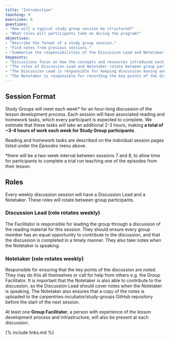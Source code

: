 ```yaml
---
title: "Introduction"
teaching: 0
exercises: 0
questions:
- "How will a typical study group session be structured?"
- "What roles will participants take on during the program?"
objectives:
- "Describe the format of a study group session."
- "Find notes from previous sessions."
- "Summarise the responsibilities of the Discussion Lead and Notetaker for each session."
keypoints:
- "Discussions focus on how the concepts and resources introduced each week can be applied to the design and development of lessons."
- "The roles of Discussion Lead and Notetaker rotate between group participants each week."
- "The Discussion Lead is responsible for keeping discussion moving and on topic, and ensuring every participant can contribute equally."
- "The Notetaker is responsible for recording the key points of the discussion and uploading these to GitHub after the session."
---
```


## Session Format

Study Groups will meet each week* for an hour-long discussion of the lesson development process.
Each session will have associated reading and homework tasks, which every participant is expected to complete.
We estimate that these tasks will take an additional 2-3 hours, making **a total of ~3-4 hours of work each week for Study Group participants**.

Reading and homework tasks are described on the individual session pages listed under the _Episodes_ menu above.

\*there will be a two-week interval between sessions 7 and 8, to allow time for participants to complete a trial run 
teaching one of the episodes from their lesson.


## Roles

Every weekly discussion session will have a Discussion Lead and a Notetaker. 
These roles will rotate between group participants.

### Discussion Lead (role rotates weekly)
The Facilitator is responsible for leading the group through a discussion
of the reading material for this session.
They should ensure every group member has an equal opportunity to contribute
to the discussion, and that the discussion is completed in a timely manner.
They also take notes when the Notetaker is speaking.

### Notetaker (role rotates weekly)
Responsible for ensuring that the key points of the discussion are noted. They may do this all themselves or call for help from others e.g. the Group Facilitator. It is important that the Notetaker is also able to contribute to the discussion, so the Discussion Lead should cover notes when the Notetaker is speaking.
The Notetaker also ensures that a copy of the notes is uploaded to the carpentries-incubator/study-groups GitHub repository before the start of the next session.

At least one **Group Facilitator**, 
a person with experience of the lesson development process and infrastructure, 
will also be present at each discussion.


{% include links.md %}

